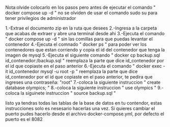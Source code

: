 Nota:olvide colocarlo en los pasos pero antes de ejecutar el comando " docker compose up -d " no se olviden de usar el comando sudo su para tener privilegios de administrador 

1.-Extrae el documento zip en la ruta que desees 
2.-Ingresa a la carpeta que acabas de extraer y abre una terminal desde ahi
3.-Ejecuta el comando " docker compose up -d " sin las comillas para que puedas levantar el contenedor
4.-Ejecuta el comnado " docker ps " para poder ver los contenedores que estan corriendo y copia el id del contenedor que tenga la imagen de mysql
5.-Ejecuta el siguiente comando " docker cp backup.sql id_contenedor:/backup.sql " reemplaza la parte que dice id_contenedor por el id que copiaste en el paso anterior
6.-Ejecuta el comando " docker exec -it id_contenedor mysql -u root -p " reemplaza la parte que dice id_contenedor por el id que copiaste en el paso anterior, te pedira que ingreses una contraseña: "root"
7.-coloca la siguiente instruccion " create database olympics; "
8.-coloca la siguiente instruccion " use olympics "
9.-coloca la siguinete instruccion " source backup.sql "

listo ya tendras todas las tablas de la base de datos en tu contendor, estas instrucciones solo es nesesario hacerlas una vez.
Si quieres cambiar el puerto pudes hacerlo desde el archivo docker-compose.yml, por defecto el puerto es el 8082
